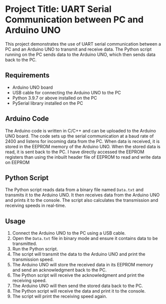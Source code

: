 # Project Title: UART Serial Communication between PC and Arduino UNO

This project demonstrates the use of UART serial communication between a PC and an Arduino UNO to transmit and receive data. The Python script running on the PC sends data to the Arduino UNO, which then sends data back to the PC.

## Requirements

- Arduino UNO board
- USB cable for connecting the Arduino UNO to the PC
- Python 3.9.7 or above installed on the PC
- PySerial library installed on the PC

## Arduino Code

The Arduino code is written in C/C++ and can be uploaded to the Arduino UNO board. The code sets up the serial communication at a baud rate of 2400 and listens for incoming data from the PC. When data is received, it is stored in the EEPROM memory of the Arduino UNO. When the stored data is read, it is sent back to the PC. I have directly accessed the EEPROM registers than using the inbuilt header file of EEPROM to read and write data on EEPROM

## Python Script

The Python script reads data from a binary file named `Data.txt` and transmits it to the Arduino UNO. It then receives data from the Arduino UNO and prints it to the console. The script also calculates the transmission and receiving speeds in real-time.

## Usage

1. Connect the Arduino UNO to the PC using a USB cable.
2. Open the `Data.txt` file in binary mode and ensure it contains data to be transmitted.
3. Run the Python script.
4. The script will transmit the data to the Arduino UNO and print the transmission speed.
5. The Arduino UNO will store the received data in its EEPROM memory and send an acknowledgment back to the PC.
6. The Python script will receive the acknowledgment and print the receiving speed.
7. The Arduino UNO will then send the stored data back to the PC.
8. The Python script will receive the data and print it to the console.
9. The script will print the receiving speed again.




